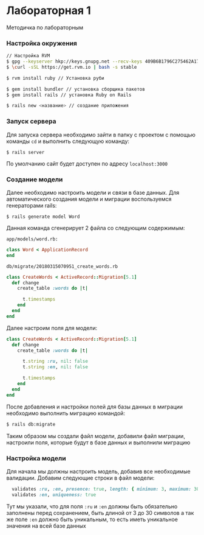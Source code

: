 # Лабораторная 1

Методичка по лабораторным

### Настройка окружения

```bash
// Настройка RVM
$ gpg --keyserver hkp://keys.gnupg.net --recv-keys 409B6B1796C275462A1703113804BB82D39DC0E3 7D2BAF1CF37B13E2069D6956105BD0E739499BDB
$ \curl -sSL https://get.rvm.io | bash -s stable

$ rvm install ruby // Установка руби

$ gem install bundler // установка сборщика пакетов
$ gem install rails // установка Ruby on Rails

$ rails new <название> // создание приложения
```

### Запуск сервера

Для запуска сервера необходимо зайти в папку с проектом с помощью команды `cd` и выполнить следующую команду:

```
$ rails server
```

По умолчанию сайт будет доступен по адресу `localhost:3000`

### Создание модели

Далее необходимо настроить модели и связи в базе данных. Для автоматического создания модели и миграции воспользуемся генераторами rails:

```
$ rails generate model Word
```

Данная команда сгенерирует 2 файла со следующим содержимым:

`app/models/word.rb:`
```ruby
class Word < ApplicationRecord
end
```

`db/migrate/20180315070951_create_words.rb`
```ruby
class CreateWords < ActiveRecord::Migration[5.1]
  def change
    create_table :words do |t|

      t.timestamps
    end
  end
end
```

Далее настроим поля для модели:

```ruby
class CreateWords < ActiveRecord::Migration[5.1]
  def change
    create_table :words do |t|

      t.string :ru, nil: false
      t.string :en, nil: false

      t.timestamps
    end
  end
end

```

После добавления и настройки полей для базы данных в миграции необходимо выполнить миграцию командой:
```bash
$ rails db:migrate
```

Таким образом мы создали файл модели, добавили файл миграции, настроили поля, которые будут в базе данных и выполнили миграцию

### Настройка модели

Для начала мы должны настроить модель, добавив все необходимые валидации. Добавим следующие строки в файл модели:
```ruby
  validates :ru, :en, presence: true, length: { minimum: 3, maximum: 30 }
  validates :en, uniqueness: true
```

Тут мы указали, что для поля `:ru` и `:en` должны быть обязательно заполнены перед сохранением, быть длиной от 3 до 30 символов а так же поле `:en` должно быть уникальным, то есть иметь уникальное значения на всей базе данных